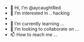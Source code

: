 - 👋 Hi, I’m @aycaughtRed
- 👀 I’m interested in .. hacking
- .
- 🌱 I’m currently learning ...
- 💞️ I’m looking to collaborate on ...
- 📫 How to reach me ...

<!---
aycaughtRed/aycaughtRed is a ✨ special ✨ repository because its `README.md` (this file) appears on your GitHub profile.
You can click the Preview link to take a look at your changes.
--->
